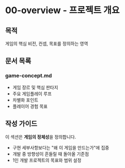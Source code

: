 # 00-overview - 프로젝트 개요

## 목적
게임의 핵심 비전, 컨셉, 목표를 정의하는 영역

## 문서 목록

### game-concept.md
- 게임 장르 및 핵심 판타지
- 주요 게임플레이 루프
- 차별화 포인트
- 플레이어 경험 목표

## 작성 가이드

이 섹션은 **게임의 정체성**을 정의합니다.
- 구현 세부사항보다는 "왜 이 게임을 만드는가"에 집중
- 개발 중 방향성이 흔들릴 때 돌아올 기준점
- 1인 개발 프로젝트의 목표와 범위 설정
